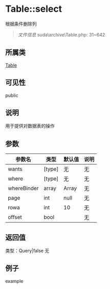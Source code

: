 # Table::select
根据条件删除列
> *文件信息* suda\archive\Table.php: 31~642
## 所属类 

[Table](../Table.md)

## 可见性

  public  
## 说明


用于提供对数据表的操作


## 参数

| 参数名 | 类型 | 默认值 | 说明 |
|--------|-----|-------|-------|
| wants |  [type] | 无 | 无 |
| where |  [type] | 无 | 无 |
| whereBinder |  array | Array | 无 |
| page |  int | null | 无 |
| rowa |  int | 10 | 无 |
| offset |  bool |  | 无 |

## 返回值
类型：Query|false
无

## 例子

example